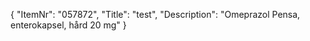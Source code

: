 {
  "ItemNr": "057872",
  "Title": "test",
  "Description": "Omeprazol Pensa, enterokapsel, hård 20 mg"
}